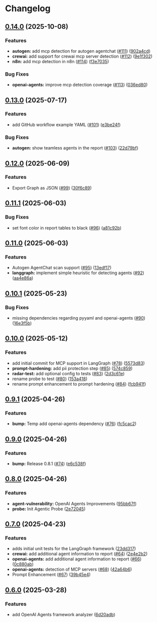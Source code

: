 # Changelog

## [0.14.0](https://github.com/splx-ai/agentic-radar/compare/v0.13.0...v0.14.0) (2025-10-08)


### Features

* **autogen:** add mcp detection for autogen agentchat ([#111](https://github.com/splx-ai/agentic-radar/issues/111)) ([902a4cd](https://github.com/splx-ai/agentic-radar/commit/902a4cd2736d05b799df8719fd86c475b7d318df))
* **crewai:** add support for crewai mcp server detection ([#112](https://github.com/splx-ai/agentic-radar/issues/112)) ([9e1f302](https://github.com/splx-ai/agentic-radar/commit/9e1f302fb510b811aada992b8855c0cd3b24c484))
* **n8n:** add mcp detection in n8n ([#114](https://github.com/splx-ai/agentic-radar/issues/114)) ([f3e7035](https://github.com/splx-ai/agentic-radar/commit/f3e7035b7abbed53fdd7ac8f6ce0e74237fce579))


### Bug Fixes

* **openai-agents:** improve mcp detection coverage ([#113](https://github.com/splx-ai/agentic-radar/issues/113)) ([036ed80](https://github.com/splx-ai/agentic-radar/commit/036ed80fc963434c6785c5d096e8de8e9b428d29))

## [0.13.0](https://github.com/splx-ai/agentic-radar/compare/v0.12.0...v0.13.0) (2025-07-17)


### Features

* add GitHub workflow example YAML ([#101](https://github.com/splx-ai/agentic-radar/issues/101)) ([e3be24f](https://github.com/splx-ai/agentic-radar/commit/e3be24fa9f9df0ce55d57e21815d521347a6de5b))


### Bug Fixes

* **autogen:** show teamless agents in the report ([#103](https://github.com/splx-ai/agentic-radar/issues/103)) ([22d79bf](https://github.com/splx-ai/agentic-radar/commit/22d79bf1fd26e1d27e1b9b6e6c60f5568f3e6658))

## [0.12.0](https://github.com/splx-ai/agentic-radar/compare/v0.11.1...v0.12.0) (2025-06-09)


### Features

* Export Graph as JSON ([#99](https://github.com/splx-ai/agentic-radar/issues/99)) ([30f6c89](https://github.com/splx-ai/agentic-radar/commit/30f6c89ad86340c4d825cd9f193046ebc82badae))

## [0.11.1](https://github.com/splx-ai/agentic-radar/compare/v0.11.0...v0.11.1) (2025-06-03)


### Bug Fixes

* set font color in report tables to black ([#96](https://github.com/splx-ai/agentic-radar/issues/96)) ([a81c92b](https://github.com/splx-ai/agentic-radar/commit/a81c92b3188fc5644a589eb7d722e0bc123cd8a6))

## [0.11.0](https://github.com/splx-ai/agentic-radar/compare/v0.10.1...v0.11.0) (2025-06-03)


### Features

* Autogen AgentChat scan support ([#95](https://github.com/splx-ai/agentic-radar/issues/95)) ([13edf17](https://github.com/splx-ai/agentic-radar/commit/13edf17ff90c24e8887e014b4419f25a296f5d0f))
* **langgraph:** implement simple heuristic for detecting agents ([#92](https://github.com/splx-ai/agentic-radar/issues/92)) ([aa4e86a](https://github.com/splx-ai/agentic-radar/commit/aa4e86aaa9294feb4d8a7a1f482473a785655ed0))

## [0.10.1](https://github.com/splx-ai/agentic-radar/compare/v0.10.0...v0.10.1) (2025-05-23)


### Bug Fixes

* missing dependencies regarding pyyaml and openai-agents ([#90](https://github.com/splx-ai/agentic-radar/issues/90)) ([16e3f5b](https://github.com/splx-ai/agentic-radar/commit/16e3f5b35b743569a02143ab8339094255bcd884))

## [0.10.0](https://github.com/splx-ai/agentic-radar/compare/v0.9.1...v0.10.0) (2025-05-12)


### Features

* add initial commit for MCP support in LangGraph ([#78](https://github.com/splx-ai/agentic-radar/issues/78)) ([5573d83](https://github.com/splx-ai/agentic-radar/commit/5573d834fcaa5f7c3b68f5ba58c8b0e36540eead))
* **prompt-hardening:** add pii protection step ([#85](https://github.com/splx-ai/agentic-radar/issues/85)) ([574c859](https://github.com/splx-ai/agentic-radar/commit/574c8596bc86830dc546f7d69003b3c7395f2821))
* **radar-test:** add optional config to tests ([#83](https://github.com/splx-ai/agentic-radar/issues/83)) ([2d3c61e](https://github.com/splx-ai/agentic-radar/commit/2d3c61ebdcc94ad9870e00b8145ff00ad1fcd2bc))
* rename probe to test ([#80](https://github.com/splx-ai/agentic-radar/issues/80)) ([153a418](https://github.com/splx-ai/agentic-radar/commit/153a4180c8073f0020c73174408bdd1bec767bdb))
* rename prompt enhancement to prompt hardening ([#84](https://github.com/splx-ai/agentic-radar/issues/84)) ([fcb941f](https://github.com/splx-ai/agentic-radar/commit/fcb941f44a31e9eed008f060d067cd0ecd3778f9))

## [0.9.1](https://github.com/splx-ai/agentic-radar/compare/v0.9.0...v0.9.1) (2025-04-26)


### Features

* **bump:** Temp add openai-agents dependency ([#76](https://github.com/splx-ai/agentic-radar/issues/76)) ([fc5cac2](https://github.com/splx-ai/agentic-radar/commit/fc5cac2a2cdc32ccb6fa5d6f53941a946efb17f7))

## [0.9.0](https://github.com/splx-ai/agentic-radar/compare/v0.8.0...v0.9.0) (2025-04-26)


### Features

* **bump:** Release 0.8.1 ([#74](https://github.com/splx-ai/agentic-radar/issues/74)) ([e6c538f](https://github.com/splx-ai/agentic-radar/commit/e6c538fea22067961e870c17f7bb0858362c870f))

## [0.8.0](https://github.com/splx-ai/agentic-radar/compare/v0.7.0...v0.8.0) (2025-04-26)


### Features

* **agent-vulnerability:** OpenAI Agents Improvements ([95bb67f](https://github.com/splx-ai/agentic-radar/commit/95bb67f0b4c7844c2d82985aa2ad67cca59d3c82))
* **probe:** Init Agentic Probe ([2e72045](https://github.com/splx-ai/agentic-radar/commit/2e72045703edae9cd97cf3b092a4599680901ad5))

## [0.7.0](https://github.com/splx-ai/agentic-radar/compare/v0.6.0...v0.7.0) (2025-04-23)


### Features

* adds initial unit tests for the LangGraph framework ([23dd317](https://github.com/splx-ai/agentic-radar/commit/23dd317fc0798dc5378f9fd99b23cd1d0438e4e8))
* **crewai:** add additional agent information to report ([#64](https://github.com/splx-ai/agentic-radar/issues/64)) ([2e4e2b2](https://github.com/splx-ai/agentic-radar/commit/2e4e2b29fa55c9bcae7a29c557d0c595aa27b554))
* **openai-agents:** add additional agent information to report ([#66](https://github.com/splx-ai/agentic-radar/issues/66)) ([0c880ab](https://github.com/splx-ai/agentic-radar/commit/0c880ab4179d8653504bde4f391c236da8f738c6))
* **openai-agents:** detection of MCP servers ([#68](https://github.com/splx-ai/agentic-radar/issues/68)) ([42a64b6](https://github.com/splx-ai/agentic-radar/commit/42a64b6fb8ce36adf6f1cb151cb25725670d92b0))
* Prompt Enhancement ([#67](https://github.com/splx-ai/agentic-radar/issues/67)) ([39b45e4](https://github.com/splx-ai/agentic-radar/commit/39b45e4d13e1c272e4c59f176580fa4ab4e7f358))

## [0.6.0](https://github.com/splx-ai/agentic-radar/compare/v0.5.1...v0.6.0) (2025-03-28)


### Features

* add OpenAI Agents framework analyzer ([6d20adb](https://github.com/splx-ai/agentic-radar/commit/6d20adb95a34d4738a462ead5002dafedf2a5281))
